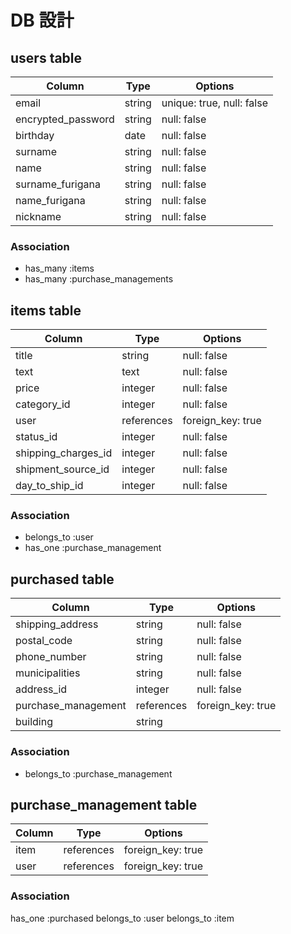 
# DB 設計

## users table

| Column             | Type                | Options                       |
|--------------------|---------------------|-------------------------------|
| email              | string              | unique: true, null: false     |
| encrypted_password | string              | null: false                   |
| birthday           | date                | null: false                   |
| surname            | string              | null: false                   |
| name               | string              | null: false                   |
| surname_furigana   | string              | null: false                   |
| name_furigana      | string              | null: false                   |
| nickname           | string              | null: false                   |

### Association

* has_many :items
* has_many :purchase_managements

## items table

| Column              | Type       | Options           |
|---------------------|------------|-------------------|
| title               | string     | null: false       |
| text                | text       | null: false       |
| price               | integer    | null: false       |
| category_id         | integer    | null: false       |
| user                | references | foreign_key: true |
| status_id           | integer    | null: false       |
| shipping_charges_id | integer    | null: false       |
| shipment_source_id  | integer    | null: false       |
| day_to_ship_id      | integer    | null: false       |


### Association

- belongs_to :user
- has_one :purchase_management

 ## purchased table

| Column              | Type       | Options           |
|---------------------|------------|-------------------|
| shipping_address    | string     | null: false       |
| postal_code         | string     | null: false       |
| phone_number        | string     | null: false       |
| municipalities      | string     | null: false       |
| address_id          | integer    | null: false       |
| purchase_management | references | foreign_key: true |
| building            | string     |                   |

### Association

- belongs_to :purchase_management

## purchase_management table

| Column              | Type       | Options           |
|---------------------|------------|-------------------|
| item                | references | foreign_key: true |
| user                | references | foreign_key: true |

### Association

has_one :purchased
belongs_to :user
belongs_to :item